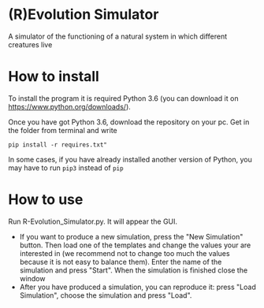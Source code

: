# (R)Evolution Simulator
A simulator of the functioning of a natural system in which different creatures live

# How to install
To install the program it is required Python 3.6 (you can download it on https://www.python.org/downloads/).

Once you have got Python 3.6, download the repository on your pc. Get in the folder from terminal and write 

<code>pip install -r requires.txt"</code>

In some cases, if you have already installed another version of Python, you may have to run <code>pip3</code> instead of <code>pip</code>

# How to use
Run R-Evolution_Simulator.py. It will appear the GUI.
* If you want to produce a new simulation, press the "New Simulation" button. Then load one of the templates and change the values your are interested in (we recommend not to change too much the values because it is not easy to balance them). Enter the name of the simulation and press "Start". When the simulation is finished close the window
* After you have produced a simulation, you can reproduce it: press "Load Simulation", choose the simulation and press "Load". 
